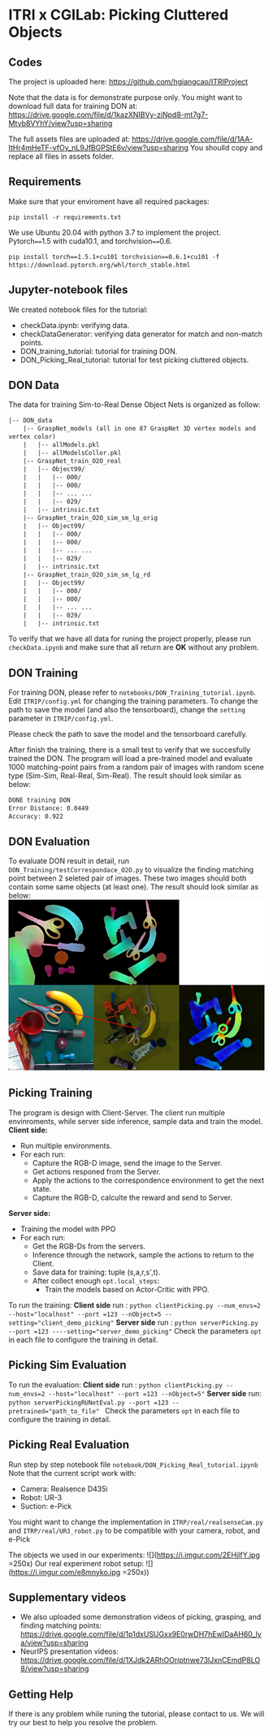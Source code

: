 # ITRI x CGILab: Picking Cluttered Objects
## Codes
The project is uploaded here: https://github.com/hgiangcao/ITRIProject


Note that the data is for demonstrate purpose only. You might want to download full data for training DON at: https://drive.google.com/file/d/1kazXNIBVy-ziNpd8-mt7g7-Mtyb8VYhY/view?usp=sharing

The full assets files are uploaded at: https://drive.google.com/file/d/1AA-ItHr4mHeTF-vfOy_nL9JfBGPStE6v/view?usp=sharing
You shoulld copy and replace all files in assets folder.

## Requirements
Make sure that your enviroment have all required packages:
```
pip install -r requirements.txt
```

We use Ubuntu 20.04 with python 3.7 to implement the project.
Pytorch`==`1.5 with cuda10.1, and torchvision`==`0.6.
```
pip install torch==1.5.1+cu101 torchvision==0.6.1+cu101 -f https://download.pytorch.org/whl/torch_stable.html
```
## Jupyter-notebook files
We created notebook files for the tutorial:
* checkData.ipynb: verifying data.
* checkDataGenerator: verifying data generator for match and non-match points.
* DON_training_tutorial: tutorial for training DON.
* DON_Picking_Real_tutorial: tutorial for test picking cluttered objects.

## DON Data
The data for training Sim-to-Real Dense Object Nets is organized as follow:
```
|-- DON_data
    |-- GraspNet_models (all in one 87 GraspNet 3D vertex models and vertex color)
    |   |-- allModels.pkl
    |   |-- allModelsCollor.pkl
    |-- GraspNet_train_O2O_real 
    |   |-- Object99/
    |   |   |-- 000/
    |   |   |-- 000/
    |   |   |-- ... ...
    |   |   |-- 029/
    |   |-- intrinsic.txt
    |-- GraspNet_train_O2O_sim_sm_lg_orig 
    |   |-- Object99/
    |   |   |-- 000/
    |   |   |-- 000/
    |   |   |-- ... ...
    |   |   |-- 029/
    |   |-- intrinsic.txt
    |-- GraspNet_train_O2O_sim_sm_lg_rd 
    |   |-- Object99/
    |   |   |-- 000/
    |   |   |-- 000/
    |   |   |-- ... ...
    |   |   |-- 029/
    |   |-- intrinsic.txt
```
To verify that we have all data for runing the project properly, please run `checkData.ipynb` and make sure that all return are **OK** without any problem.
## DON Training


For training DON, please refer to `notebooks/DON_Training_tutorial.ipynb`.
Edit `ITRIP/config.yml` for changing the training parameters. 
To change the path to save the model (and also the tensorboard), change the `setting` parameter in `ITRIP/config.yml`.

Please check the path to save the model and the tensorboard carefully.

After finish the training, there is a small test to verify that we succesfully trained the DON. The program will load a pre-trained model and evaluate 1000 matching-point pairs from a random pair of images with random scene type (Sim-Sim, Real-Real, Sim-Real).
The result should look similar as below:
```
DONE training DON
Error Distance: 0.0449
Accuracy: 0.922
```

## DON Evaluation
To evaluate DON result in detail, run `DON_Training/testCorrespondace_O2O.py` to visualize the finding matching point between 2 seleted pair of images. These two images should both contain some same objects (at least one).
The result should look similar as below:
![](./doc/AmXXUJR.jpg)


## Picking Training
The program is design with Client-Server.
The client run multiple envinroments, while server side inference, sample data and train the model.
**Client side:**
* Run multiple environments.
* For each run:
  * Capture the RGB-D image, send the image to the Server.
  * Get actions responed from the Server.
  * Apply the actions to the correspondence   environment to get the next state.
  * Capture the RGB-D, calculte the reward and send to Server.

**Server side:**
* Training the model with PPO
* For each run:
    * Get the RGB-Ds from the servers.
    * Inference through the network, sample the actions to return to the Client.
    * Save data for training: tuple (s,a,r,s',t).
    * After collect enough `opt.local_steps`:
        * Train the models based on Actor-Critic with PPO.

To run the training:
**Client side**
run : `python clientPicking.py --num_envs=2 --host="localhost" --port =123 --nObject=5 --setting="client_demo_picking"`
**Server side**
run : `python serverPicking.py --port =123 ----setting="server_demo_picking"`
Check the parameters `opt` in each file to configure the training in detail.

## Picking Sim Evaluation
To run the evaluation:
**Client side**
run : `python clientPicking.py --num_envs=2 --host="localhost" --port =123 --nObject=5"`
**Server side**
run: `python serverPickingRUNetEval.py --port =123 --pretrained="path_to_file"
`
Check the parameters `opt` in each file to configure the training in detail.

## Picking Real Evaluation
Run step by step notebook file `notebook/DON_Picking_Real_tutorial.ipynb`
Note that the current script work with: 
* Camera: Realsence D435i
* Robot: UR-3
* Suction: e-Pick

You might want to change the implementation in `ITRP/real/realsenseCam.py` and `ITRP/real/UR3_robot.py` to be compatible with your camera, robot, and e-Pick


The objects we used in our experiments:
![](https://i.imgur.com/2EHjIfY.jpg =250x)
Our real experiment robot setup:
![](https://i.imgur.com/e8mnyko.jpg =250x))

## Supplementary videos
* We also uploaded some demonstration videos of picking, grasping, and finding matching points:
https://drive.google.com/file/d/1p1dxUSUGxx9E0rwDH7hEwIDaAH60_lya/view?usp=sharing
* NeurIPS presentation videos:
https://drive.google.com/file/d/1XJdk2ARhOOriptnwe73lJxnCEmdP8LO8/view?usp=sharing

## 

## Getting Help
If there is any problem while runing the tutorial, please contact to us. We will try our best to help you resolve the problem.
